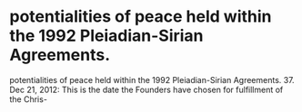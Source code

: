 # potentialities of peace held within the 1992 Pleiadian-Sirian Agreements.

potentialities of peace held within the 1992 Pleiadian-Sirian Agreements.
37.  Dec 21, 2012: This is the date the Founders have chosen for fulfillment of the Chris-
